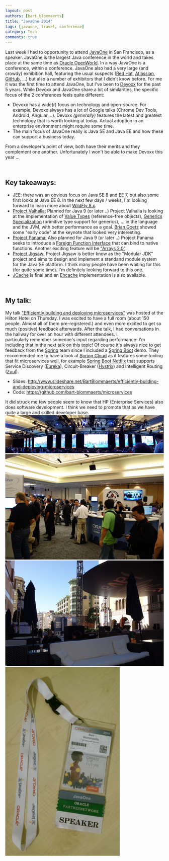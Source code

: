 ```yaml
---
layout: post
authors: [bart_blommaerts]
title: "JavaOne 2014"
tags: [javaone, travel, conference]
category: Tech
comments: true
---
```


Last week I had to opportunity to attend <a title="JavaOne" href="http://www.javaone.com" target="_blank">JavaOne</a> in San Francisco, as a speaker. JavaOne is the largest Java conference in the world and takes place at the same time as <a title="Oracle Open World" href="https://www.oracle.com/openworld" target="_blank">Oracle OpenWorld</a>. In a way JavaOne is a conference, within a conference. JavaOne also had a very large (and crowdy) exhibition hall, featuring the usual suspects (<a title="Red Hat" href="http://www.redhat.com/" target="_blank">Red Hat</a>, <a title="Atlassian" href="http://www.atlassian.com" target="_blank">Atlassian</a>, <a title="GitHub" href="http://www.github.com" target="_blank">GitHub</a>, ...) but also a number of exhibitors that I didn't know before. For me it was the first time to attend JavaOne, but I've been to <a title="Devoxx" href="http://www.devoxx.be/" target="_blank">Devoxx</a> for the past 5 years. While Devoxx and JavaOne share a lot of similarities, the specific focus of the 2 conferences feels quite different:
<ul>
	<li>Devoxx has a wide(r) focus on technology and open-source. For example: Devoxx always has a lot of Google talks (Chrome Dev Tools, Android, Angular, ..). Devoxx <em>(generally)</em> features the latest and greatest technology that is worth looking at today. Actual adoption in an enterprise environment might require some time.</li>
	<li>The main focus of JavaOne really is Java SE and Java EE and how these can support a business today.</li>
</ul>
From a developer's point of view, both have their merits and they complement one another. Unfortunately I won't be able to make Devoxx this year ...

&nbsp;
<h2>Key takeaways:</h2>
<ul>
	<li>JEE: there was an obvious focus on Java SE 8 and <a title="Java EE 7" href="http://docs.oracle.com/javaee/7/api/" target="_blank">EE 7</a>, but also some first looks at Java EE 8. In the next few days / weeks, I'm looking forward to learn more about <a title="WildFly 8.x" href="http://wildfly.org/downloads/" target="_blank">WildFly 8.x</a>.</li>
	<li><a title="Project Valhalla" href="http://openjdk.java.net/projects/valhalla/" target="_blank">Project Valhalla:</a> Planned for Java 9 (or later ..) Project Valhalla is looking at the implementation of <a title="Value Types" href="http://openjdk.java.net/jeps/169" target="_blank">Value Types</a> (reference-free objects), <a title="Generics" href="http://openjdk.java.net/jeps/8046267" target="_blank">Generics Specialization</a> (primitive type support for generics), ... in the language and the JVM, with better performance as a goal. <a title="Brian Goetz" href="https://twitter.com/BrianGoetz" target="_blank">Brian Goetz</a> showed some "early code" at the keynote that looked very interesting.</li>
	<li><a title="Project Panama" href="http://openjdk.java.net/projects/panama/" target="_blank">Project Panama:</a> Also planned for Java 9 (or later ..) Project Panama seeks to introduce a <a title="Foreign Function Interface" href="http://openjdk.java.net/jeps/191" target="_blank">Foreign Function Interface</a> that can bind to native functions. Another exciting feature will be <a title="Arrays 2.0" href="http://www.oracle.com/technetwork/java/jvmls2014goetzrose-2265201.pdf" target="_blank">"Arrays 2.0"</a>.</li>
	<li><a title="Project Jigsaw" href="http://openjdk.java.net/projects/jigsaw/" target="_blank">Project Jigsaw:</a> Project Jigsaw is better know as the "Modular JDK" project and aims to design and implement a standand module system for the Java SE platform. I think many people have been waiting for this (for quite some time). I'm definitely looking forward to this one.</li>
	<li><a title="JCache" href="https://jcp.org/en/jsr/detail?id=107" target="_blank">JCache</a> is final and an <a title="Ehcache" href="https://github.com/ehcache/ehcache-jcache" target="_blank">Ehcache</a> implementation is also available.</li>
</ul>
&nbsp;
<h2>My talk:</h2>
My talk <a title="Efficiently building and deploying microservices" href="https://oracleus.activeevents.com/2014/connect/sessionDetail.ww?SESSION_ID=3631" target="_blank">"Efficiently building and deploying microservices"</a> was hosted at the Hilton Hotel on Thursday. I was excited to have a full room (about 150 people. Almost all of them pre-registered.) and even more excited to get so much (positive) feedback afterwards. After the talk, I had conversations in the hallway for over an hour with different attendees. I particularly remember someone's input regarding performance: I'm including that in the next talk on this topic! Of course it's always nice to get feedback from the <a title="Spring" href="http://spring.io/" target="_blank">Spring</a> team since I included a <a title="Spring Boot" href="http://projects.spring.io/spring-boot/" target="_blank">Spring Boot</a> demo. They recommended me to have a look at <a title="Spring Cloud" href="http://projects.spring.io/spring-cloud/" target="_blank">Spring Cloud</a> as it features some tooling that fit microservices well, for example <a title="Spring Cloud Netflix" href="http://cloud.spring.io/spring-cloud-netflix/" target="_blank">Spring Boot Netflix</a> that supports Service Discovery (<a title="Eureka" href="https://github.com/Netflix/eureka" target="_blank">Eureka</a>), Circuit-Breaker (<a title="Hystrix" href="https://github.com/Netflix/Hystrix" target="_blank">Hystrix</a>) and Intelligent Routing (<a title="Zuul" href="https://github.com/Netflix/zuul" target="_blank">Zuul</a>).
<ul>
	<li>Slides: <a title="SlideShare" href="http://www.slideshare.net/BartBlommaerts/efficiently-building-and-deploying-microservices" target="_blank">http://www.slideshare.net/BartBlommaerts/efficiently-building-and-deploying-microservices</a></li>
	<li>Code: <a title="GitHub" href="https://github.com/bart-blommaerts/microservices" target="_blank">https://github.com/bart-blommaerts/microservices</a></li>
</ul>
It did struck me few people seem to know that HP (Enterprise Services) also does software development. I think we need to promote that as we have quite a large and skilled developer base.


<img class="image fit" alt="What" src="/img/older/Untitled-800x192.jpg">

<img class="image fit" alt="What" src="/img/older/DSC01584-800x533.jpg">

<img class="image fit" alt="What" src="/img/older/DSC01671-800x533.jpg">

<img class="image fit" alt="What" src="/img/older/speaker-364x600.png">

